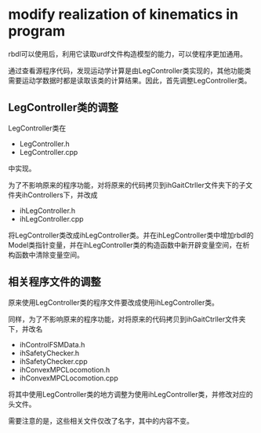 # modify realization of kinematics in program



rbdl可以使用后，利用它读取urdf文件构造模型的能力，可以使程序更加通用。



通过查看源程序代码，发现运动学计算是由LegController类实现的，其他功能类需要运动学数据时都是读取该类的计算结果。因此，首先调整LegController类。

## LegController类的调整

LegController类在

- LegController.h
- LegController.cpp

中实现。

为了不影响原来的程序功能，对将原来的代码拷贝到ihGaitCtrller文件夹下的子文件夹ihControllers下，并改成

- ihLegController.h
- ihLegController.cpp

将LegController类改成ihLegController类。并在ihLegController类中增加rbdl的Model类指针变量，并在ihLegController类的构造函数中新开辟变量空间，在析构函数中清除变量空间。



## 相关程序文件的调整

原来使用LegController类的程序文件要改成使用ihLegController类。

同样，为了不影响原来的程序功能，对将原来的代码拷贝到ihGaitCtrller文件夹下，并改名

- ihControlFSMData.h
- ihSafetyChecker.h
- ihSafetyChecker.cpp
- ihConvexMPCLocomotion.h
- ihConvexMPCLocomotion.cpp

将其中使用LegController类的地方调整为使用ihLegController类，并修改对应的头文件。

需要注意的是，这些相关文件仅改了名字，其中的内容不变。













